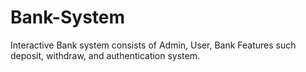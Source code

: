 # Bank-System
Interactive Bank system consists of Admin, User, Bank Features such deposit, withdraw, and authentication system.
